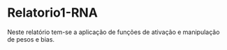 # Relatorio1-RNA
Neste relatório tem-se a aplicação de funções de ativação e manipulação de pesos e bias.
